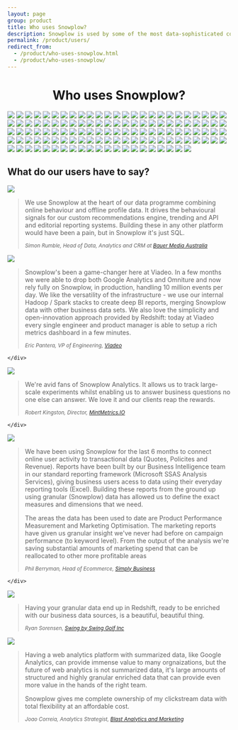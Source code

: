 ```yaml
---
layout: page
group: product
title: Who uses Snowplow?
description: Snowplow is used by some of the most data-sophisticated companies in the world
permalink: /product/users/
redirect_from:
  - /product/who-uses-snowplow.html
  - /product/who-uses-snowplow/
---
```


<h1 style="text-align:center">Who uses Snowplow?</h1>
<div class="row logos">
  <a href="http://www.spaceapegames.com"><img src="//logo.clearbit.com/spaceapegames.com?size=200"></a>
  <a href="http://www.dollarshaveclub.com"><img src="//logo.clearbit.com/dollarshaveclub.com?size=200"></a>
  <a href="http://www.gousto.co.uk"><img src="//logo.clearbit.com/gousto.co.uk?size=200"></a>
  <a href="https://www.streetlife.com"><img src="//logo.clearbit.com/streetlife.com?size=200"></a>
  <a href="http://www.brainfall.com"><img src="//logo.clearbit.com/brainfall.com?size=200"></a>
  <a href="http://www.oyster.com"><img src="//logo.clearbit.com/oyster.com?size=200"></a>
  <a href="https://www.number26.eu"><img src="//logo.clearbit.com/number26.eu?size=200"></a>
  <a href="http://www.viewbix.com"><img src="//logo.clearbit.com/viewbix.com?size=200"></a>
  <a href="https://www.getninjas.com.br"><img src="//logo.clearbit.com/getninjas.com.br?size=200"></a>
  <a href="https://www.eneco.nl"><img src="//logo.clearbit.com/eneco.nl?size=200"></a>
  <a href="http://www.animoto.com"><img src="//logo.clearbit.com/animoto.com?size=200"></a>
  <a href="https://www.staatsloterij.nl"><img src="//logo.clearbit.com/staatsloterij.nl?size=200"></a>
  <a href="http://slickdeals.net"><img src="//logo.clearbit.com/slickdeals.net?size=200"></a>
  <a href="http://www.avari.io"><img src="//logo.clearbit.com/avari.io?size=200"></a>
  <a href="https://www.ditzo.nl"><img src="//logo.clearbit.com/ditzo.nl?size=200"></a>
  <a href="http://www.theiconic.com.au"><img src="//logo.clearbit.com/theiconic.com.au?size=200"></a>
  <a href="http://www.trello.com"><img src="//logo.clearbit.com/trello.com?size=200"></a>
  <a href="http://www.fyber.com"><img src="//logo.clearbit.com/fyber.com?size=200"></a>
  <a href="http://graduateland.com"><img src="//logo.clearbit.com/graduateland.com?size=200"></a>
  <!--<a href="http://www.answermedia.com"><img src="//logo.clearbit.com/answermedia.com?size=200"></a>-->
  <a href="http://www.opower.com"><img src="//logo.clearbit.com/opower.com?size=200"></a>
  <a href="http://www.debijenkorf.nl"><img src="//logo.clearbit.com/debijenkorf.nl?size=200"></a>
  <a href="https://www.finerylondon.com"><img src="//logo.clearbit.com/finerylondon.com?size=200"></a>
  <a href="https://www.auxmoney.com"><img src="//logo.clearbit.com/auxmoney.com?size=200"></a>
  <a href="http://www.goeuro.com"><img src="//logo.clearbit.com/goeuro.com?size=200"></a>
  <a href="http://www.custommade.com"><img src="//logo.clearbit.com/custommade.com?size=200"></a>
  <a href="http://www.canary.is"><img src="//logo.clearbit.com/canary.is?size=200"></a>
  <a href="http://www.methodmill.com"><img src="//logo.clearbit.com/methodmill.com?size=200"></a>
  <a href="https://www.headspace.com"><img src="//logo.clearbit.com/headspace.com?size=200"></a>
  <a href="http://www.peak.net"><img src="//logo.clearbit.com/peak.net?size=200"></a>
  <a href="http://www.managedbyq.com"><img src="//logo.clearbit.com/managedbyq.com?size=200"></a>
  <a href="http://www.carsguide.com.au"><img src="//logo.clearbit.com/carsguide.com.au?size=200"></a>
  <a href="http://www.99designs.com"><img src="//logo.clearbit.com/99designs.com?size=200"></a>
  <a href="http://www.sapient.com"><img src="//logo.clearbit.com/sapient.com?size=200"></a>
  <!--<a href="http://www.finance.cz"><img src="//logo.clearbit.com/finance.cz?size=200"></a>-->
  <a href="http://www.ignitionone.com"><img src="//logo.clearbit.com/ignitionone.com?size=200"></a>
  <a href="http://www.hipcricket.com"><img src="//logo.clearbit.com/hipcricket.com?size=200"></a>
  <a href="http://www.backstage.com"><img src="//logo.clearbit.com/backstage.com?size=200"></a>
  <a href="http://www.gforces.co.uk"><img src="//logo.clearbit.com/gforces.co.uk?size=200"></a>
  <a href="http://www.tut.by"><img src="//logo.clearbit.com/tut.by?size=200"></a>
  <!--<a href="http://www.webprofiters.ru"><img src="//logo.clearbit.com/webprofiters.ru?size=200"></a>-->
  <!--<a href="https://www.picnic.nl"><img src="//logo.clearbit.com/picnic.nl?size=200"></a>-->
  <a href="https://www.crew.co"><img src="//logo.clearbit.com/crew.co?size=200"></a>
  <a href="http://www.urbandictionary.com"><img src="//logo.clearbit.com/urbandictionary.com?size=200"></a>
  <a href="http://www.secretsaucepartners.com"><img src="//logo.clearbit.com/secretsaucepartners.com?size=200"></a>
  <a href="https://soulmates.theguardian.com"><img src="//logo.clearbit.com/theguardian.com?size=200"></a>
  <a href="http://www.brand-up.com"><img src="//logo.clearbit.com/brand-up.com?size=200"></a>
  <!--<a href="http://www.popsugar.com"><img src="//logo.clearbit.com/popsugar.com?size=200"></a>-->
  <a href="http://www.mathereconomics.com"><img src="//logo.clearbit.com/mathereconomics.com?size=200"></a>
  <a href="http://www.abc.net.au"><img src="//logo.clearbit.com/abc.net.au?size=200"></a>
  <a href="http://www.smugmug.com"><img src="//logo.clearbit.com/smugmug.com?size=200"></a>
  <a href="http://www.softsurroundings.com"><img src="//logo.clearbit.com/softsurroundings.com?size=200"></a>
  <a href="http://www.yotpo.com"><img src="//logo.clearbit.com/yotpo.com?size=200"></a>
  <a href="http://www.geostar.pt"><img src="//logo.clearbit.com/geostar.pt?size=200"></a>
  <a href="http://www.abcam.com"><img src="//logo.clearbit.com/abcam.com?size=200"></a>
  <a href="http://www.howaboutwe.com"><img src="//logo.clearbit.com/howaboutwe.com?size=200"></a>
  <a href="http://www.bauer-media.com.au"><img src="//logo.clearbit.com/bauer-media.com.au?size=200"></a>
  <a href="https://www.bigcommerce.com"><img src="//logo.clearbit.com/bigcommerce.com?size=200"></a>
  <a href="http://www.blastam.com"><img src="//logo.clearbit.com/blastam.com?size=200"></a>
  <a href="http://www.burberry.com"><img src="//logo.clearbit.com/burberry.com?size=200"></a>
  <a href="https://www.cahootsy.com"><img src="//logo.clearbit.com/cahootsy.com?size=200"></a>
  <a href="http://www.bibliocommons.com"><img src="//logo.clearbit.com/bibliocommons.com?size=200"></a>
  <a href="http://www.jetsetter.com"><img src="//logo.clearbit.com/jetsetter.com?size=200"></a>
  <a href="http://www.docsperfect.com"><img src="//logo.clearbit.com/docsperfect.com?size=200"></a>
  <!--<a href="http://www.fabricww.com"><img src="//logo.clearbit.com/fabricww.com?size=200"></a>-->
  <a href="http://www.mediamobz.com"><img src="//logo.clearbit.com/mediamobz.com?size=200"></a>
  <a href="http://www.metail.com"><img src="//logo.clearbit.com/metail.com?size=200"></a>
  <a href="http://www.mintmetrics.io"><img src="//logo.clearbit.com/mintmetrics.io?size=200"></a>
  <a href="http://www.qwaya.com"><img src="//logo.clearbit.com/qwaya.com?size=200"></a>
  <!--<a href="http://www.getradico.com"><img src="//logo.clearbit.com/getradico.com?size=200"></a>-->
  <a href="https://www.sigfig.com"><img src="//logo.clearbit.com/sigfig.com?size=200"></a>
  <a href="http://www.simplybusiness.com"><img src="//logo.clearbit.com/simplybusiness.co.uk?size=200"></a>
  <a href="http://www.sparwelt.de"><img src="//logo.clearbit.com/sparwelt.de?size=200"></a>
  <!--<a href="http://www.springlane.de"><img src="//logo.clearbit.com/springlane.de?size=200"></a>-->
  <a href="http://www.studentbeans.com"><img src="//logo.clearbit.com/studentbeans.com?size=200"></a>
  <a href="https://www.swingbyswing.com"><img src="//logo.clearbit.com/swingbyswing.com?size=200"></a>
  <a href="https://www.therealreal.com"><img src="//logo.clearbit.com/therealreal.com?size=200"></a>
  <a href="http://www.thredup.com"><img src="//logo.clearbit.com/thredup.com?size=200"></a>
  <a href="http://www.viadeo.com"><img src="//logo.clearbit.com/viadeo.com?size=200"></a>
  <a href="http://www.feex.com"><img src="//logo.clearbit.com/feex.com?size=200"></a>
  <!--<a href="http://www.digdeepdigital.com.au"><img src="//logo.clearbit.com/digdeepdigital.com.au?size=200"></a>-->
  <a href="https://www.graze.com"><img src="//logo.clearbit.com/graze.com?size=200"></a>
  <a href="http://www.lingualeo.com"><img src="//logo.clearbit.com/lingualeo.com?size=200"></a>
  <a href="http://www.conversionlogic.com"><img src="//logo.clearbit.com/conversionlogic.com?size=200"></a>
  <a href="http://www.sodastream.com"><img src="//logo.clearbit.com/sodastream.fr?size=200"></a>
  <a href="http://www.outfittery.de"><img src="//logo.clearbit.com/outfittery.de?size=200"></a>
  <a href="https://www.dubicars.com"><img src="//logo.clearbit.com/dubicars.com?size=200"></a>
  <a href="https://www.yourmemoir.com"><img src="//logo.clearbit.com/yourmemoir.com?size=200"></a>
  <a href="https://www.liveoutthere.com"><img src="//logo.clearbit.com/liveoutthere.com?size=200"></a>
  <a href="http://www.yieldify.com"><img src="//logo.clearbit.com/yieldify.com?size=200"></a>
  <a href="https://www.justwatch.com"><img src="//logo.clearbit.com/justwatch.com?size=200"></a>
  <a href="http://www.stylight.com"><img src="//logo.clearbit.com/stylight.com?size=200"></a>
  <a href="https://www.sdu.nl"><img src="//logo.clearbit.com/sdu.nl?size=200"></a>
  <a href="https://www.liveintent.com"><img src="//logo.clearbit.com/liveintent.com?size=200"></a>
  <a href="http://www.americanbible.org"><img src="//logo.clearbit.com/americanbible.org?size=200"></a>
  <a href="http://www.judson.biz"><img src="//logo.clearbit.com/judson.biz?size=200"></a>
  <a href="https://www.treatwell.com"><img src="//logo.clearbit.com/treatwell.com?size=200"></a>
  <a href="http://www.vitafy.de"><img src="//logo.clearbit.com/vitafy.de?size=200"></a>
  <a href="http://www.dotandbo.com"><img src="//logo.clearbit.com/dotandbo.com?size=200"></a>
  <a href="https://www.bankfacil.com.br"><img src="//logo.clearbit.com/bankfacil.com.br?size=200"></a>
  <a href="http://www.itg.com"><img src="//logo.clearbit.com/itg.com?size=200"></a>
  <a href="http://www.adiq.io"><img src="//logo.clearbit.com/adiq.io?size=200"></a>
  <a href="http://www.truedash.com"><img src="//logo.clearbit.com/truedash.com?size=200"></a>
  <a href="http://www.keywee.co"><img src="//logo.clearbit.com/keywee.co?size=200"></a>
  <a href="https://www.endource.com/"><img src="//logo.clearbit.com/endource.com?size=200"></a>
  <a href="https://www.myphotobook.de/"><img src="//logo.clearbit.com/myphotobook.de?size=200"></a>
  <a href="https://www.aceable.com/"><img src="//logo.clearbit.com/aceable.com?size=200"></a>
  <a href="http://www.shaadi.com/"><img src="//logo.clearbit.com/shaadi.com?size=200"></a>
  <a href="https://www.datadoghq.com/"><img src="//logo.clearbit.com/datadoghq.com?size=200"></a>
  <a href="https://www.raisin.com/"><img src="//logo.clearbit.com/raisin.com?size=200"></a>
  <a href="http://theculturetrip.com/"><img src="//logo.clearbit.com/theculturetrip.com?size=200"></a>
  <a href="https://www.memrise.com/"><img src="//logo.clearbit.com/memrise.com?size=200"></a>
  <a href="https://www.brigade.com/"><img src="//logo.clearbit.com/brigade.com?size=200"></a>
  <a href="https://www.iscs.com/"><img src="//logo.clearbit.com/iscs.com?size=200"></a>
  <a href="https://www.newscorpaustralia.com/"><img src="//logo.clearbit.com/newscorpaustralia.com?size=200"></a>
  <a href="https://rootsrated.com/"><img src="//logo.clearbit.com/rootsrated.com?size=200"></a>
  <a href="https://eero.com/"><img src="//logo.clearbit.com/eero.com?size=200"></a>
  <a href="https://www.dubizzle.com/"><img src="//logo.clearbit.com/dubizzle.com?size=200"></a>
  <a href="http://www.answermedia.com/"><img src="//logo.clearbit.com/answermedia.com?size=200"></a>
  <a href="https://www.datadoghq.com/"><img src="//logo.clearbit.com/datadoghq.com?size=200"></a>
  <a href="http://oneflare.com.au/"><img src="//logo.clearbit.com/oneflare.com.au?size=200"></a>
  <a href="http://www.designcrowd.com/"><img src="//logo.clearbit.com/designcrowd.com?size=200"></a>
  <a href="http://www.mamamia.com.au/"><img src="//logo.clearbit.com/mamamia.com.au?size=200"></a>
  <a href="https://perengo.com/"><img src="//logo.clearbit.com/perengo.com?size=200"></a>
  <a href="http://www.dice.com/"><img src="//logo.clearbit.com/dice.com?size=200"></a>
  <a href="http://www.efinancialcareers.com/"><img src="//logo.clearbit.com/efinancialcareers.com?size=200"></a>
  <a href="http://shop.nordstrom.com/"><img src="//logo.clearbit.com/nordstrom.com?size=200"></a>
  <a href="http://4degre.es/"><img src="//logo.clearbit.com/4degre.es?size=200"></a>
  <a href="https://www.busuu.com"><img src="//logo.clearbit.com/busuu.com?size=200"></a>
  <a href="http://www.insidehook.com/"><img src="//logo.clearbit.com/insidehook.com?size=200"></a>
</div>

<div class="row">
	<h2>What do our users have to say?</h2>
</div>
<div class="row">
	<div class="col-xs-3 logos2x">
		<p><a href="http://www.bauer-media.com.au"><img src="//logo.clearbit.com/bauer-media.com.au?size=400"></a></p>
	</div>
	<div class="col-xs-9">
		<blockquote>
			<p>We use Snowplow at the heart of our data programme combining online behaviour and offline profile data. It drives the behavioural signals for our custom recommendations engine, trending and API and editorial reporting systems. Building these in any other platform would have been a pain, but in Snowplow it's just SQL.</p>
			<p><small><cite>Simon Rumble, Head of Data, Analytics and CRM at <a href="http://www.bauer-media.com.au/">Bauer Media Australia</a></cite></small></p>
		</blockquote>
	</div>
</div>

<div class="row">
	<div class="col-xs-3 logos2x">
		<p><a href="http://www.viadeo.com"><img src="//logo.clearbit.com/viadeo.com?size=400"></a></p>
	</div>
	<div class="col-xs-9">
		<blockquote>
			<p>Snowplow's been a game-changer here at Viadeo. In a few months we were able to drop both Google Analytics and Omniture and now rely fully on Snowplow, in production, handling 10 million events per day. We like the versatility of the infrastructure - we use our internal Hadoop / Spark stacks to create deep BI reports, merging Snowplow data with other business data sets. We also love the simplicity and open-innovation approach provided by Redshift: today at Viadeo every single engineer and product manager is able to setup a rich metrics dashboard in a few minutes.</p>
			<p><small><cite>Eric Pantera, VP of Engineering, <a href="http://gb.viadeo.com/en/">Viadeo</a></cite></small></p>
		</blockquote>

	</div>
</div>

<div class="row">
	<div class="col-xs-3 logos2x">
		<p><a href="http://www.mintmetrics.io"><img src="//logo.clearbit.com/mintmetrics.io?size=400"></a></p>
	</div>
	<div class="col-xs-9">
		<blockquote>
			<p>We're avid fans of Snowplow Analytics. It allows us to track large-scale experiments whilst enabling us to answer business questions no one else can answer. We love it and our clients reap the rewards.</p>
			<p><small><cite>Robert Kingston, Director, <a href="http://mintmetrics.io/">MintMetrics.IO</a></cite></small></p>
		</blockquote>

	</div>
</div>

<div class="row">
	<div class="col-xs-3 logos2x">
		<p><a href="http://www.simplybusiness.co.uk"><img src="//logo.clearbit.com/simplybusiness.co.uk?size=400"></a></p>
	</div>
	<div class="col-xs-9">
		<blockquote>
			<p>We have been using Snowplow for the last 6 months to connect online user activity to transactional data (Quotes, Policites and Revenue). Reports have been built by our Business Intelligence team in our standard reporting framework (Microsoft SSAS Analysis Services), giving business users acess to data using their everyday reporting tools (Excel). Building these reports from the ground up using granular (Snowplow) data has allowed us to define the exact measures and dimensions that we need.</p>
			<p>The areas the data has been used to date are Product Performance Measurement and Marketing Optimisation. The marketing reports have given us granular insight we've never had before on campaign performance (to keyword level). From the output of the analysis we're saving substantial amounts of marketing spend that can be reallocated to other more profitable areas</p>
			<p><small><cite>Phil Berryman, Head of Ecommerce, <a href="http://www.simplybusiness.co.uk/">Simply Business</a></cite></small></p>
		</blockquote>

	</div>
</div>

<div class="row">
	<div class="col-xs-3 logos2x">
		<p><a href="https://www.swingbyswing.com"><img src="//logo.clearbit.com/swingbyswing.com?size=400"></a></p>
	</div>
	<div class="col-xs-9">
		<blockquote>
			<p>Having your granular data end up in Redshift, ready to be enriched with our business data sources, is a beautiful, beautiful thing.</p>
			<p><small><cite>Ryan Sorensen, <a href="http://www.swingbyswing.com/">Swing by Swing Golf Inc</a></cite></small></p>
		</blockquote>
	</div>
</div>

<div class="row">
	<div class="col-xs-3 logos2x">
		<p><a href="http://www.blastam.com"><img src="//logo.clearbit.com/blastam.com?size=400"></a></p>
	</div>
	<div class="col-xs-9">
		<blockquote>
			<p>Having a web analytics platform with summarized data, like Google Analytics, can provide immense value to many orgnaizations, but the future of web analytics is not summarized data, it's large amounts of structured and highly granular enriched data that can provide even more value in the hands of the right team.</p>
			<p>Snowplow gives me complete ownership of my clickstream data with total flexibility at an affordable cost.</p>
			<p><small><cite>Joao Correia, Analytics Strategist, <a href="http://www.blastam.com/">Blast Analytics and Marketing</a></cite></small></p>
		</blockquote>
	</div>
</div>
